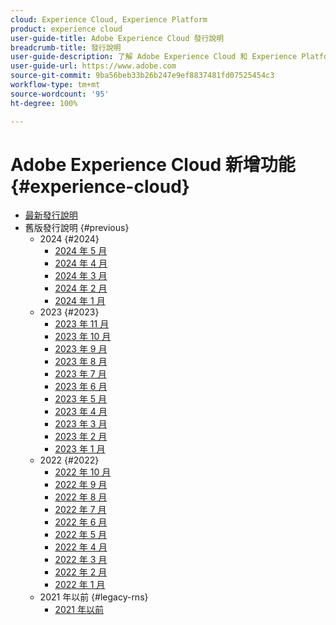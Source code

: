 ```yaml
---
cloud: Experience Cloud, Experience Platform
product: experience cloud
user-guide-title: Adobe Experience Cloud 發行說明
breadcrumb-title: 發行說明
user-guide-description: 了解 Adobe Experience Cloud 和 Experience Platform 的新功能、修正和重要注意事項。
user-guide-url: https://www.adobe.com
source-git-commit: 9ba56beb33b26b247e9ef8837481fd07525454c3
workflow-type: tm+mt
source-wordcount: '95'
ht-degree: 100%

---
```



# Adobe Experience Cloud 新增功能 {#experience-cloud}

+ [最新發行說明](current.md)
+ 舊版發行說明 {#previous}
   + 2024 {#2024}
      + [2024 年 5 月](c-legacy-releases/2024/05152024.md)
      + [2024 年 4 月](c-legacy-releases/2024/04172024.md)
      + [2024 年 3 月](c-legacy-releases/2024/03132024.md)
      + [2024 年 2 月](c-legacy-releases/2024/02142024.md)
      + [2024 年 1 月](c-legacy-releases/2024/01112024.md)
   + 2023 {#2023}
      + [2023 年 11 月](c-legacy-releases/2023/10252023.md)
      + [2023 年 10 月](c-legacy-releases/2023/10042023.md)
      + [2023 年 9 月](c-legacy-releases/2023/09132023.md)
      + [2023 年 8 月](c-legacy-releases/2023/08092023.md)
      + [2023 年 7 月](c-legacy-releases/2023/07122023.md)
      + [2023 年 6 月](c-legacy-releases/2023/06072023.md)
      + [2023 年 5 月](c-legacy-releases/2023/05102023.md)
      + [2023 年 4 月](c-legacy-releases/2023/04122023.md)
      + [2023 年 3 月](c-legacy-releases/2023/03082023.md)
      + [2023 年 2 月](c-legacy-releases/2023/02082023.md)
      + [2023 年 1 月](c-legacy-releases/2023/01112023.md)
   + 2022 {#2022}
      + [2022 年 10 月](c-legacy-releases/2022/10052022.md)
      + [2022 年 9 月](c-legacy-releases/2022/09072022.md)
      + [2022 年 8 月](c-legacy-releases/2022/08172022.md)
      + [2022 年 7 月](c-legacy-releases/2022/07202022.md)
      + [2022 年 6 月](c-legacy-releases/2022/06152022.md)
      + [2022 年 5 月](c-legacy-releases/2022/05182022.md)
      + [2022 年 4 月](c-legacy-releases/2022/04202022.md)
      + [2022 年 3 月](c-legacy-releases/2022/03232022.md)
      + [2022 年 2 月](c-legacy-releases/2022/02162022.md)
      + [2022 年 1 月](c-legacy-releases/2022/01192022.md)
   + 2021 年以前 {#legacy-rns}
      + [2021 年以前](c-legacy-releases/2022-earlier.md)